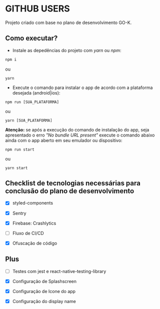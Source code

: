 # GITHUB USERS

Projeto criado com base no plano de desenvolvimento GO-K.

## Como executar?

- Instale as depedências do projeto com _yarn_ ou _npm_:

```bash
npm i
```
ou
```
yarn
```

- Execute o comando para instalar o app de acordo com a plataforma desejada (android|ios):

```
npm run [SUA_PLATAFORMA]
```
ou
```
yarn [SUA_PLATAFORMA]
```

**Atenção:** se após a execução do comando de instalação do app, seja apresentado o erro _"No bundle URL present"_ execute o comando abaixo ainda com o app aberto em seu emulador ou dispositivo:
```
npm run start
```
ou
```
yarn start
```

## Checklist de tecnologias necessárias para conclusão do plano de desenvolvimento
- [x] styled-components
- [x] Sentry
- [x] Firebase: Crashlytics

- [ ] Fluxo de CI/CD
- [x] Ofuscação de código


## Plus
- [ ] Testes com jest e react-native-testing-library
- [x] Configuração de Splashscreen
- [x] Configuração de Icone do app
- [x] Configuração do display name

